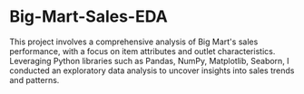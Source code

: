# Big-Mart-Sales-EDA

This project involves a comprehensive analysis of Big Mart's sales performance, with a focus on item attributes and outlet characteristics. Leveraging Python libraries such as Pandas, NumPy, Matplotlib, Seaborn, I conducted an exploratory data analysis to uncover insights into sales trends and patterns.
